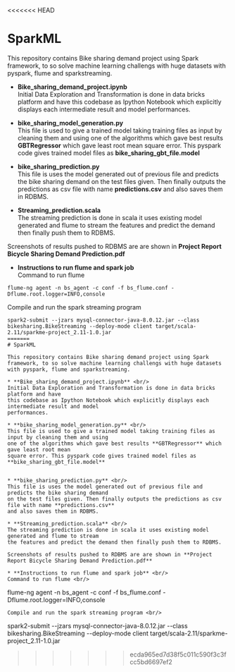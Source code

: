 <<<<<<< HEAD
# SparkML

This repository contains Bike sharing demand project using Spark framework, to so solve machine learning challengs with huge datasets with pyspark, flume and sparkstreaming.

* **Bike_sharing_demand_project.ipynb** <br/>
Initial Data Exploration and Transformation is done in data bricks platform and have
this codebase as Ipython Notebook which explicitly displays each intermediate result and model
performances.

* **bike_sharing_model_generation.py** <br/>
This file is used to give a trained model taking training files as input by cleaning them and using
one of the algorithms which gave best results **GBTRegressor** which gave least root mean
square error. This pyspark code gives trained model files as **bike_sharing_gbt_file.model**


* **bike_sharing_prediction.py** <br/>
This file is uses the model generated out of previous file and predicts the bike sharing demand
on the test files given. Then finally outputs the predictions as csv file with name **predictions.csv**
and also saves them in RDBMS. 

* **Streaming_prediction.scala** <br/>
The streaming prediction is done in scala it uses existing model generated and flume to stream
the features and predict the demand then finally push them to RDBMS.

Screenshots of results pushed to RDBMS are are shown in **Project Report Bicycle Sharing Demand Prediction.pdf**

* **Instructions to run flume and spark job** <br/>
Command to run flume <br/>
```
flume-ng agent -n bs_agent -c conf -f bs_flume.conf - Dflume.root.logger=INFO,console
```
Compile and run the spark streaming program <br/>

```
spark2-submit --jzars mysql-connector-java-8.0.12.jar --class bikesharing.BikeStreaming --deploy-mode client target/scala-2.11/sparkme-project_2.11-1.0.jar
=======
# SparkML

This repository contains Bike sharing demand project using Spark framework, to so solve machine learning challengs with huge datasets with pyspark, flume and sparkstreaming.

* **Bike_sharing_demand_project.ipynb** <br/>
Initial Data Exploration and Transformation is done in data bricks platform and have
this codebase as Ipython Notebook which explicitly displays each intermediate result and model
performances.

* **bike_sharing_model_generation.py** <br/>
This file is used to give a trained model taking training files as input by cleaning them and using
one of the algorithms which gave best results **GBTRegressor** which gave least root mean
square error. This pyspark code gives trained model files as **bike_sharing_gbt_file.model**


* **bike_sharing_prediction.py** <br/>
This file is uses the model generated out of previous file and predicts the bike sharing demand
on the test files given. Then finally outputs the predictions as csv file with name **predictions.csv**
and also saves them in RDBMS. 

* **Streaming_prediction.scala** <br/>
The streaming prediction is done in scala it uses existing model generated and flume to stream
the features and predict the demand then finally push them to RDBMS.

Screenshots of results pushed to RDBMS are are shown in **Project Report Bicycle Sharing Demand Prediction.pdf**

* **Instructions to run flume and spark job** <br/>
Command to run flume <br/>
```
flume-ng agent -n bs_agent -c conf -f bs_flume.conf - Dflume.root.logger=INFO,console
```
Compile and run the spark streaming program <br/>

```
spark2-submit --jzars mysql-connector-java-8.0.12.jar --class bikesharing.BikeStreaming --deploy-mode client target/scala-2.11/sparkme-project_2.11-1.0.jar
>>>>>>> ecda965ed7d38f5c011c590f3c3fcc5bd6697ef2
```